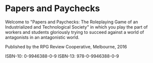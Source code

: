 # Papers and Paychecks


Welcome to "Papers and Paychecks: The Roleplaying Game of an Industrialized and Technological Society" in which you play the part of workers and students gloriously trying to succeed against a world of antagonists in an antagonistic world.

Published by the RPG Review Cooperative, Melbourne, 2016

ISBN-10: 0-9946388-0-9
ISBN-13: 978-0-9946388-0-9

